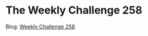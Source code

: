 # The Weekly Challenge 258

Blog: [Weekly Challenge 258](https://dev.to/simongreennet/weekly-challenge-258-1mg)

